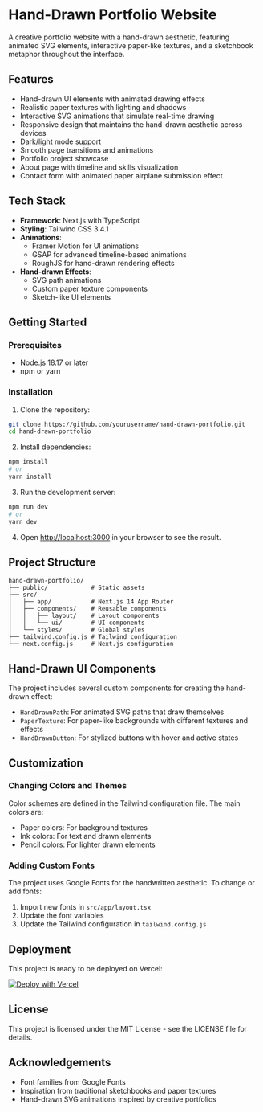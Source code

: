# Hand-Drawn Portfolio Website

A creative portfolio website with a hand-drawn aesthetic, featuring animated SVG elements, interactive paper-like textures, and a sketchbook metaphor throughout the interface.

## Features

- Hand-drawn UI elements with animated drawing effects
- Realistic paper textures with lighting and shadows
- Interactive SVG animations that simulate real-time drawing
- Responsive design that maintains the hand-drawn aesthetic across devices
- Dark/light mode support
- Smooth page transitions and animations
- Portfolio project showcase
- About page with timeline and skills visualization
- Contact form with animated paper airplane submission effect

## Tech Stack

- **Framework**: Next.js with TypeScript
- **Styling**: Tailwind CSS 3.4.1
- **Animations**: 
  - Framer Motion for UI animations
  - GSAP for advanced timeline-based animations
  - RoughJS for hand-drawn rendering effects
- **Hand-drawn Effects**:
  - SVG path animations
  - Custom paper texture components
  - Sketch-like UI elements

## Getting Started

### Prerequisites

- Node.js 18.17 or later
- npm or yarn

### Installation

1. Clone the repository:

```bash
git clone https://github.com/yourusername/hand-drawn-portfolio.git
cd hand-drawn-portfolio
```

2. Install dependencies:

```bash
npm install
# or
yarn install
```

3. Run the development server:

```bash
npm run dev
# or
yarn dev
```

4. Open [http://localhost:3000](http://localhost:3000) in your browser to see the result.

## Project Structure

```
hand-drawn-portfolio/
├── public/            # Static assets
├── src/
│   ├── app/           # Next.js 14 App Router
│   ├── components/    # Reusable components
│   │   ├── layout/    # Layout components
│   │   └── ui/        # UI components
│   └── styles/        # Global styles
├── tailwind.config.js # Tailwind configuration
└── next.config.js     # Next.js configuration
```

## Hand-Drawn UI Components

The project includes several custom components for creating the hand-drawn effect:

- `HandDrawnPath`: For animated SVG paths that draw themselves
- `PaperTexture`: For paper-like backgrounds with different textures and effects
- `HandDrawnButton`: For stylized buttons with hover and active states

## Customization

### Changing Colors and Themes

Color schemes are defined in the Tailwind configuration file. The main colors are:

- Paper colors: For background textures
- Ink colors: For text and drawn elements
- Pencil colors: For lighter drawn elements

### Adding Custom Fonts

The project uses Google Fonts for the handwritten aesthetic. To change or add fonts:

1. Import new fonts in `src/app/layout.tsx`
2. Update the font variables
3. Update the Tailwind configuration in `tailwind.config.js`

## Deployment

This project is ready to be deployed on Vercel:

[![Deploy with Vercel](https://vercel.com/button)](https://vercel.com/new/clone?repository-url=https%3A%2F%2Fgithub.com%2Fyourusername%2Fhand-drawn-portfolio)

## License

This project is licensed under the MIT License - see the LICENSE file for details.

## Acknowledgements

- Font families from Google Fonts
- Inspiration from traditional sketchbooks and paper textures
- Hand-drawn SVG animations inspired by creative portfolios
